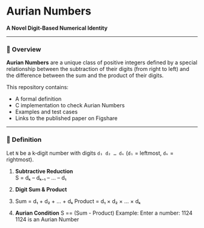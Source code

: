 # Aurian Numbers

**A Novel Digit-Based Numerical Identity**

---

### 📖 Overview

**Aurian Numbers** are a unique class of positive integers defined by a special relationship between the subtraction of their digits (from right to left) and the difference between the sum and the product of their digits.

This repository contains:
- A formal definition  
- C implementation to check Aurian Numbers  
- Examples and test cases  
- Links to the published paper on Figshare  

---

### 🔢 Definition

Let `N` be a k‑digit number with digits `d₁ d₂ … dₖ` (`d₁` = leftmost, `dₖ` = rightmost).

1. **Subtractive Reduction**  
S = dₖ – dₖ₋₁ – … – d₁

3. **Digit Sum & Product**
4. Sum = d₁ + d₂ + … + dₖ
Product = d₁ × d₂ × … × dₖ

3. **Aurian Condition**
   S == (Sum - Product)
Example:
Enter a number: 1124
1124 is an Aurian Number
